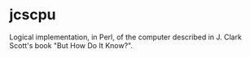# jcscpu

Logical implementation, in Perl, of the computer described in J. Clark Scott's book "But How Do It Know?". 
